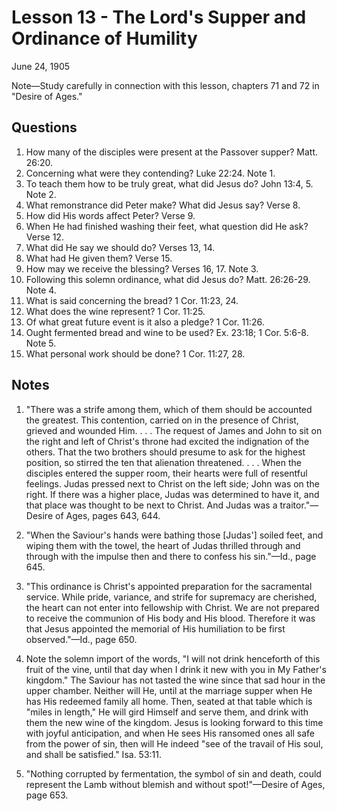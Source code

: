 # Lesson 13 - The Lord's Supper and Ordinance of Humility

June 24, 1905

Note—Study carefully in connection with this lesson, chapters 71 and 72 in "Desire of Ages."

## Questions

1. How many of the disciples were present at the Passover supper? Matt. 26:20.
2. Concerning what were they contending? Luke 22:24. Note 1.
3. To teach them how to be truly great, what did Jesus do? John 13:4, 5. Note 2.
4. What remonstrance did Peter make? What did Jesus say? Verse 8.
5. How did His words affect Peter? Verse 9.
6. When He had finished washing their feet, what question did He ask? Verse 12.
7. What did He say we should do? Verses 13, 14.
8. What had He given them? Verse 15.
9. How may we receive the blessing? Verses 16, 17. Note 3.
10. Following this solemn ordinance, what did Jesus do? Matt. 26:26-29. Note 4.
11. What is said concerning the bread? 1 Cor. 11:23, 24.
12. What does the wine represent? 1 Cor. 11:25.
13. Of what great future event is it also a pledge? 1 Cor. 11:26.
14. Ought fermented bread and wine to be used? Ex. 23:18; 1 Cor. 5:6-8. Note 5.
15. What personal work should be done? 1 Cor. 11:27, 28.

## Notes

1. "There was a strife among them, which of them should be accounted the greatest. This contention, carried on in the presence of Christ, grieved and wounded Him. . . . The request of James and John to sit on the right and left of Christ's throne had excited the indignation of the others. That the two brothers should presume to ask for the highest position, so stirred the ten that alienation threatened. . . . When the disciples entered the supper room, their hearts were full of resentful feelings. Judas pressed next to Christ on the left side; John was on the right. If there was a higher place, Judas was determined to have it, and that place was thought to be next to Christ. And Judas was a traitor."—Desire of Ages, pages 643, 644.

2. "When the Saviour's hands were bathing those [Judas'] soiled feet, and wiping them with the towel, the heart of Judas thrilled through and through with the impulse then and there to confess his sin."—Id., page 645.

3. "This ordinance is Christ's appointed preparation for the sacramental service. While pride, variance, and strife for supremacy are cherished, the heart can not enter into fellowship with Christ. We are not prepared to receive the communion of His body and His blood. Therefore it was that Jesus appointed the memorial of His humiliation to be first observed."—Id., page 650.

4. Note the solemn import of the words, "I will not drink henceforth of this fruit of the vine, until that day when I drink it new with you in My Father's kingdom." The Saviour has not tasted the wine since that sad hour in the upper chamber. Neither will He, until at the marriage supper when He has His redeemed family all home. Then, seated at that table which is "miles in length," He will gird Himself and serve them, and drink with them the new wine of the kingdom. Jesus is looking forward to this time with joyful anticipation, and when He sees His ransomed ones all safe from the power of sin, then will He indeed "see of the travail of His soul, and shall be satisfied." Isa. 53:11.

5. "Nothing corrupted by fermentation, the symbol of sin and death, could represent the Lamb without blemish and without spot!"—Desire of Ages, page 653.